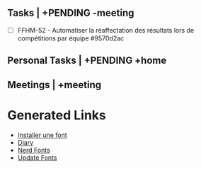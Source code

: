 ## Tasks | +PENDING -meeting
* [ ] FFHM-52 - Automatiser la réaffectation des résultats lors de compétitions par équipe  #9570d2ac


## Personal Tasks | +PENDING +home


## Meetings | +meeting




# Generated Links

- [Installer une font](installer_une_font.md)
- [Diary](diary/diary.md)
- [Nerd Fonts](nerd_fonts.md)
- [Update Fonts](update_fonts.md)
